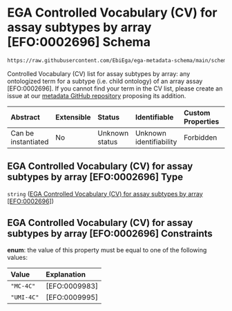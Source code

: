 # EGA Controlled Vocabulary (CV) for assay subtypes by array \[EFO:0002696] Schema

```txt
https://raw.githubusercontent.com/EbiEga/ega-metadata-schema/main/schemas/controlled_vocabulary_schemas/EGA.cv.assay_subtype_by_array.json
```

Controlled Vocabulary (CV) list for assay subtypes by array: any ontologized term for a subtype (i.e. child ontology) of an array assay \[EFO:0002696]. If you cannot find your term in the CV list, please create an issue at our [metadata GitHub repository](https://github.com/EbiEga/ega-metadata-schema/issues/new/choose) proposing its addition.

| Abstract            | Extensible | Status         | Identifiable            | Custom Properties | Additional Properties | Access Restrictions | Defined In                                                                                                                                        |
| :------------------ | :--------- | :------------- | :---------------------- | :---------------- | :-------------------- | :------------------ | :------------------------------------------------------------------------------------------------------------------------------------------------ |
| Can be instantiated | No         | Unknown status | Unknown identifiability | Forbidden         | Allowed               | none                | [EGA.cv.assay\_subtype\_by\_array.json](../../../schemas/controlled_vocabulary_schemas/EGA.cv.assay_subtype_by_array.json "open original schema") |

## EGA Controlled Vocabulary (CV) for assay subtypes by array \[EFO:0002696] Type

`string` ([EGA Controlled Vocabulary (CV) for assay subtypes by array \[EFO:0002696\]](ega-3.md))

## EGA Controlled Vocabulary (CV) for assay subtypes by array \[EFO:0002696] Constraints

**enum**: the value of this property must be equal to one of the following values:

| Value      | Explanation    |
| :--------- | :------------- |
| `"MC-4C"`  | \[EFO:0009983] |
| `"UMI-4C"` | \[EFO:0009995] |
